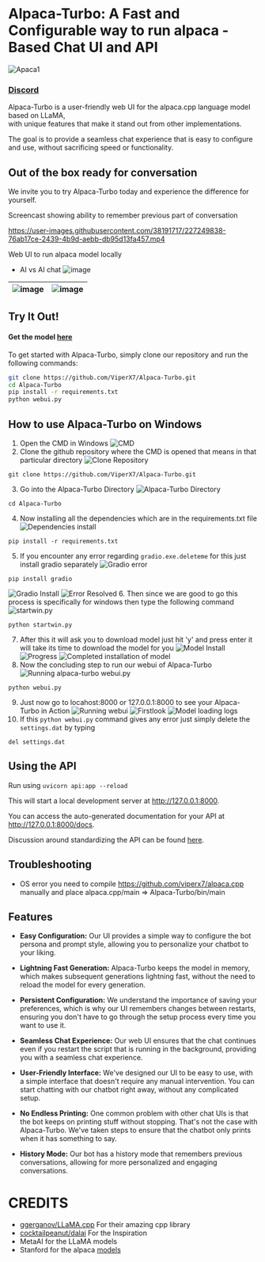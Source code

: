 # Alpaca-Turbo: A Fast and Configurable way to run alpaca -Based Chat UI and API


![Apaca1](https://user-images.githubusercontent.com/38191717/227757954-2ffe5740-55da-4c01-9954-1accdb5e37bd.png)


### [Discord](https://discord.gg/FJYphgbkt2)

Alpaca-Turbo is a user-friendly web UI for the alpaca.cpp language model based on LLaMA,  
with unique features that make it stand out from other implementations.

The goal is to provide a seamless chat experience that is easy to configure and use, without sacrificing speed or
functionality.

## Out of the box ready for conversation

We invite you to try Alpaca-Turbo today and experience the difference for yourself.

Screencast showing ability to remember previous part of conversation

https://user-images.githubusercontent.com/38191717/227249838-76ab17ce-2439-4b9d-aebb-db95d13fa457.mp4

Web UI to run alpaca model locally

* AI vs AI chat
![image](https://user-images.githubusercontent.com/38191717/227757975-b75e8260-1310-4528-8f95-f61d516f9306.png)


| ![image](https://user-images.githubusercontent.com/38191717/227250115-165240e7-1e71-4f7b-afe4-ec0691a68466.png) | ![image](https://user-images.githubusercontent.com/38191717/227250289-6f4c0697-4367-4bce-a9a1-94e47433717a.png) |
|-----------------------------------------------------------------------------------------------------------------|-----------------------------------------------------------------------------------------------------------------|

## Try It Out!

#### Get the model [here](https://huggingface.co/chavinlo/alpaca-native)

To get started with Alpaca-Turbo, simply clone our repository and run the following commands:

```bash
git clone https://github.com/ViperX7/Alpaca-Turbo.git
cd Alpaca-Turbo
pip install -r requirements.txt
python webui.py
```
## How to use Alpaca-Turbo on Windows

1. Open the CMD in Windows 
![CMD](https://dl.dropbox.com/s/rc6p3xl8sb46dgn/1.png?dl=0)
2. Clone the github repository where the CMD is opened that means in that particular directory
![Clone Repository](https://dl.dropbox.com/s/qmd7ie96y8o80k3/2.png?dl=0)
```
git clone https://github.com/ViperX7/Alpaca-Turbo.git
```
3. Go into the Alpaca-Turbo Directory
![Alpaca-Turbo Directory](https://dl.dropbox.com/s/64pum8vkv4gvbna/3.png?dl=0)
```
cd Alpaca-Turbo
```
4. Now installing all the dependencies which are in the requirements.txt file
![Dependencies install](https://dl.dropbox.com/s/r8tih2g3qnj54y8/4.png?dl=0)
```
pip install -r requirements.txt
```
5. If you encounter any error regarding `gradio.exe.deleteme` for this just install gradio separately
![Gradio error](https://dl.dropbox.com/s/igzsaksd81no81e/4%202nd.png?dl=0)
```
pip install gradio
```
![Gradio Install](https://dl.dropbox.com/s/vazcnlc3b37w1pe/5%202nd.png?dl=0)
![Error Resolved](https://dl.dropbox.com/s/qbasux4nobvi6lm/5%203rd.png?dl=0)
6. Then since we are good to go this process is specifically for windows then type the following command
![startwin.py](https://dl.dropbox.com/s/69h917ldziomsjp/6.png?dl=0)
```
python startwin.py
```
7. After this it will ask you to download model just hit 'y' and press enter it will take its time to download the model for you
![Model Install](https://dl.dropbox.com/s/uor22ox6h91lhut/8.png?dl=0)
![Progress](https://dl.dropbox.com/s/ftxdbe7uj75zcsc/10.png?dl=0)
![Completed installation of model](https://dl.dropbox.com/s/gel46m4gtuaizhy/11.png?dl=0)
8. Now the concluding step to run our webui of Alpaca-Turbo
![Running alpaca-turbo webui.py](https://dl.dropbox.com/s/vvmeki04jkesdng/12.png?dl=0)
```
python webui.py
```
9. Just now go to locahost:8000 or 127.0.0.1:8000 to see your Alpaca-Turbo in Action
![Running webui](https://dl.dropbox.com/s/3cd8jxs9wos47yp/13.png?dl=0)
![Firstlook](https://dl.dropbox.com/s/3lpolb29wq1moh3/14.png?dl=0)
![Model loading logs](https://dl.dropbox.com/s/7pyqksvryatx9xs/15.png?dl=0)
10. If this `python webui.py` command gives any error just simply delete the `settings.dat` by typing

```
del settings.dat
```

## Using the API

Run using `uvicorn api:app --reload`

This will start a local development server at http://127.0.0.1:8000.

You can access the auto-generated documentation for your API at http://127.0.0.1:8000/docs.

Discussion around standardizing the API can be found [here](https://alexatallah.notion.site/RFC-LLM-API-Standard-c8f15d24bd2f4ab98b656f08cdc1c4fb).

## Troubleshooting

- OS error
  you need to compile https://github.com/viperx7/alpaca.cpp
  manually and place alpaca.cpp/main => Alpaca-Turbo/bin/main

## Features

- **Easy Configuration:** Our UI provides a simple way to configure the bot persona and prompt style, allowing you to
  personalize your chatbot to your liking.

- **Lightning Fast Generation:** Alpaca-Turbo keeps the model in memory, which makes subsequent generations lightning
  fast, without the need to reload the model for every generation.

- **Persistent Configuration:** We understand the importance of saving your preferences, which is why our UI remembers
  changes between restarts, ensuring you don't have to go through the setup process every time you want to use it.

- **Seamless Chat Experience:** Our web UI ensures that the chat continues even if you restart the script that is
  running in the background, providing you with a seamless chat experience.

- **User-Friendly Interface:** We've designed our UI to be easy to use, with a simple interface that doesn't require any
  manual intervention. You can start chatting with our chatbot right away, without any complicated setup.

- **No Endless Printing:** One common problem with other chat UIs is that the bot keeps on printing stuff without
  stopping. That's not the case with Alpaca-Turbo. We've taken steps to ensure that the chatbot only prints when it has
  something to say.

- **History Mode:** Our bot has a history mode that remembers previous conversations, allowing for more personalized and
  engaging conversations.

# CREDITS

- [ggerganov/LLaMA.cpp](https//github.com/ggerganov/LLaMA.cpp) For their amazing cpp library
- [cocktailpeanut/dalai](https://github.com/cocktailpeanut/dalai) For the Inspiration
- MetaAI for the LLaMA models
- Stanford for the alpaca [models](https://github.com/tatsu-lab/stanford_alpaca) 






